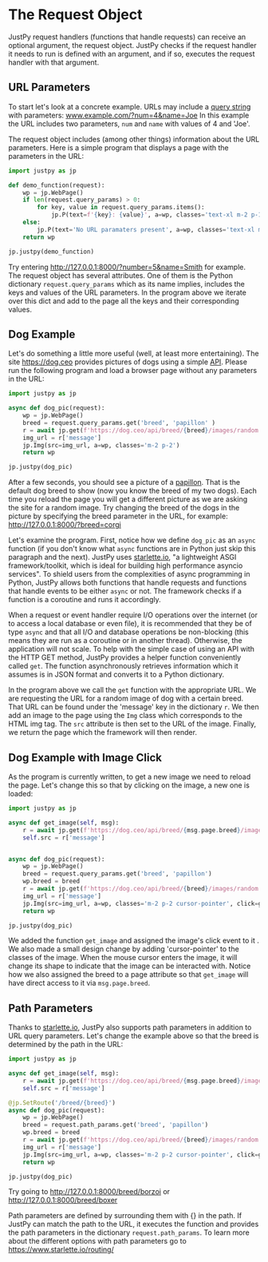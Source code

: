 # The Request Object

JustPy request handlers (functions that handle requests) can receive an optional argument, the request object. JustPy checks if the request handler it needs to run is defined with an argument, and if so, executes the request handler with that argument.

## URL Parameters

To start let's look at a concrete example. URLs may include a [query string](https://en.wikipedia.org/wiki/Query_string) with parameters: www.example.com/?num=4&name=Joe
In this example the URL includes two parameters, `num` and `name` with values of 4 and 'Joe'.

The request object includes (among other things) information about the URL parameters. 
Here is a simple program that displays a page with the parameters in the URL:
```python
import justpy as jp

def demo_function(request):
    wp = jp.WebPage()
    if len(request.query_params) > 0:
        for key, value in request.query_params.items():
            jp.P(text=f'{key}: {value}', a=wp, classes='text-xl m-2 p-1')
    else:
        jp.P(text='No URL paramaters present', a=wp, classes='text-xl m-2 p-1')
    return wp

jp.justpy(demo_function)
```

Try entering http://127.0.0.1:8000/?number=5&name=Smith for example. The request object has several attributes. One of them is the Python dictionary `request.query_params` which as its name implies, includes the keys and values of the URL parameters. In the program above we iterate over this dict and add to the page all the keys and their corresponding values.

## Dog Example

Let's do something a little more useful (well, at least more entertaining). The site https://dog.ceo provides pictures of dogs using a simple [API](https://en.wikipedia.org/wiki/Application_programming_interface). Please run the following program and load a browser page without any parameters in the URL:

```python
import justpy as jp

async def dog_pic(request):
    wp = jp.WebPage()
    breed = request.query_params.get('breed', 'papillon' )
    r = await jp.get(f'https://dog.ceo/api/breed/{breed}/images/random')
    img_url = r['message']
    jp.Img(src=img_url, a=wp, classes='m-2 p-2')
    return wp

jp.justpy(dog_pic)
```

After a few seconds, you should see a picture of a [papillon](https://www.akc.org/dog-breeds/papillon/). That is the default dog breed to show (now you know the breed of my two dogs). Each time you reload the page you will get a different picture as we are asking the site for a random image. Try changing the breed of the dogs in the picture by specifying the breed parameter in the URL, for example: http://127.0.0.1:8000/?breed=corgi

Let's examine the program. First, notice how we define `dog_pic` as an `async` function (if you don't know what `async` functions are in Python just skip this paragraph and the next). JustPy uses [starlette.io](https://www.starlette.io/), "a lightweight ASGI framework/toolkit, which is ideal for building high performance asyncio services".  To shield users from the complexities of async programming in Python, JustPy allows both functions that handle requests and functions that handle events to be either `async` or not. The framework checks if a function is a coroutine and runs it accordingly. 

When a request or event handler require I/O operations over the internet (or to access a local database or even file), it is recommended that they be of type `async` and that all I/O and database operations be non-blocking (this means they are run as a coroutine or in another thread). Otherwise, the application will not scale. To help with the simple case of using an API with the HTTP GET method, JustPy provides a helper function conveniently called `get`. The function asynchronously retrieves information which it assumes is in JSON format and converts it to a Python dictionary.
 
In the program above we call the `get` function with the appropriate URL. We are requesting the URL for a random image of dog with a certain breed. That URL can be found under the 'message' key in the dictionary `r`. We then add an image to the page using the `Img` class which corresponds to the HTML img tag. The `src` attribute is then set to the URL of the image. Finally, we return the page which the framework will then render. 

## Dog Example with Image Click

As the program is currently written, to get a new image we need to reload the page. Let's change this so that by clicking on the image, a new one is loaded:

```python
import justpy as jp

async def get_image(self, msg):
    r = await jp.get(f'https://dog.ceo/api/breed/{msg.page.breed}/images/random')
    self.src = r['message']


async def dog_pic(request):
    wp = jp.WebPage()
    breed = request.query_params.get('breed', 'papillon')
    wp.breed = breed
    r = await jp.get(f'https://dog.ceo/api/breed/{breed}/images/random')
    img_url = r['message']
    jp.Img(src=img_url, a=wp, classes='m-2 p-2 cursor-pointer', click=get_image)
    return wp

jp.justpy(dog_pic)
```

We added the function `get_image` and assigned the image's click event to it . We also made a small design change by adding 'cursor-pointer' to the classes of the image. When the mouse cursor enters the image, it will change its shape to indicate that the image can be interacted with. Notice how we also assigned the breed to a page attribute so that `get_image` will have direct access to it via `msg.page.breed`.

## Path Parameters

Thanks to [starlette.io](https://www.starlette.io/), JustPy also supports path parameters in addition to URL query parameters. Let's change the example above so that the breed is determined by the path in the URL:

```python
import justpy as jp

async def get_image(self, msg):
    r = await jp.get(f'https://dog.ceo/api/breed/{msg.page.breed}/images/random')
    self.src = r['message']

@jp.SetRoute('/breed/{breed}')
async def dog_pic(request):
    wp = jp.WebPage()
    breed = request.path_params.get('breed', 'papillon')
    wp.breed = breed
    r = await jp.get(f'https://dog.ceo/api/breed/{breed}/images/random')
    img_url = r['message']
    jp.Img(src=img_url, a=wp, classes='m-2 p-2 cursor-pointer', click=get_image)
    return wp

jp.justpy(dog_pic)
```

Try going to http://127.0.0.1:8000/breed/borzoi or http://127.0.0.1:8000/breed/boxer
 
Path parameters are defined by surrounding them with {} in the path. If JustPy can match the path to the URL, it executes the function and provides the path parameters in the dictionary `request.path_params`. To learn more about the different options with path parameters go to https://www.starlette.io/routing/
